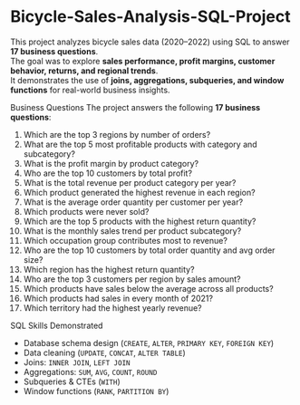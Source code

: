# Bicycle-Sales-Analysis-SQL-Project
This project analyzes bicycle sales data (2020–2022) using SQL to answer **17 business questions**.  
The goal was to explore **sales performance, profit margins, customer behavior, returns, and regional trends**.  
It demonstrates the use of **joins, aggregations, subqueries, and window functions** for real-world business insights.



 Business Questions
The project answers the following **17 business questions**:

1. Which are the top 3 regions by number of orders?  
2. What are the top 5 most profitable products with category and subcategory?  
3. What is the profit margin by product category?  
4. Who are the top 10 customers by total profit?  
5. What is the total revenue per product category per year?  
6. Which product generated the highest revenue in each region?  
7. What is the average order quantity per customer per year?  
8. Which products were never sold?  
9. Which are the top 5 products with the highest return quantity?  
10. What is the monthly sales trend per product subcategory?  
11. Which occupation group contributes most to revenue?  
12. Who are the top 10 customers by total order quantity and avg order size?  
13. Which region has the highest return quantity?  
14. Who are the top 3 customers per region by sales amount?  
15. Which products have sales below the average across all products?  
16. Which products had sales in every month of 2021?  
17. Which territory had the highest yearly revenue?



SQL Skills Demonstrated
- Database schema design (`CREATE`, `ALTER`, `PRIMARY KEY`, `FOREIGN KEY`)  
- Data cleaning (`UPDATE`, `CONCAT`, `ALTER TABLE`)  
- Joins: `INNER JOIN`, `LEFT JOIN`  
- Aggregations: `SUM`, `AVG`, `COUNT`, `ROUND`  
- Subqueries & CTEs (`WITH`)  
- Window functions (`RANK`, `PARTITION BY`) 
